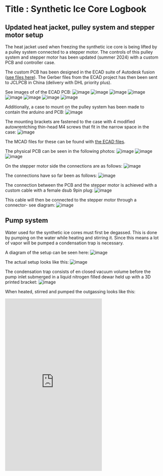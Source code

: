 # Title : Synthetic Ice Core Logbook


## Updated heat jacket, pulley system and stepper motor setup

The heat jacket used when freezing the synthetic ice core is being lifted by a pulley system connected to a stepper motor. The controls of this pulley system and stepper motor has been updated (summer 2024) with a custom PCB and controller case.

The custom PCB has been designed in the ECAD suite of Autodesk fusion ([see files here](https://github.com/vgkinis/synthetic_ice_core/tree/main/Fusion_PCB_Project/ECAD_files)). The Gerber files from the ECAD project has then been sent to JCLPCB in China (delivery with DHL priority plus).

See images of of the ECAD PCB:
![image](https://github.com/vgkinis/synthetic_ice_core/blob/main/Fusion_PCB_Project/Images/PCB_schematic.png)
![image](https://github.com/vgkinis/synthetic_ice_core/blob/main/Fusion_PCB_Project/Images/PCB_outline.png)
![image](https://github.com/vgkinis/synthetic_ice_core/blob/main/Fusion_PCB_Project/Images/PCB_outline_DIGI.png)
![image](https://github.com/vgkinis/synthetic_ice_core/blob/main/Fusion_PCB_Project/Images/PCB_outline_ANA.png)
![image](https://github.com/vgkinis/synthetic_ice_core/blob/main/Fusion_PCB_Project/Images/PCB_outline_9PIN.png)
![image](https://github.com/vgkinis/synthetic_ice_core/blob/main/Fusion_PCB_Project/Images/PCB_3D_top.png)
![image](https://github.com/vgkinis/synthetic_ice_core/blob/main/Fusion_PCB_Project/Images/PCB_3D_bottom.png)
![image](https://github.com/vgkinis/synthetic_ice_core/blob/main/Fusion_PCB_Project/Images/PCB_3D_side.png)

Additionally, a case to mount on the pulley system has been made to contain the arduino and PCB:
![image](https://github.com/vgkinis/synthetic_ice_core/blob/main/Fusion_PCB_Project/Images/PCB_case_side.png)

The mounting brackets are fastened to the case with 4 modified autowrentching thin-head M4 screws that fit in the narrow space in the case:
![image](https://github.com/vgkinis/synthetic_ice_core/blob/main/Fusion_PCB_Project/Images/M4_autowrench.png)

The MCAD files for these can be found with [the ECAD files](https://github.com/vgkinis/synthetic_ice_core/tree/main/Fusion_PCB_Project/ECAD_files).

The physical PCB can be seen in the following photos:
![image](https://github.com/vgkinis/synthetic_ice_core/blob/main/Fusion_PCB_Project/Images/PCB_IMG.png)
![image](https://github.com/vgkinis/synthetic_ice_core/blob/main/Fusion_PCB_Project/Images/PCB_case_open.png)
![image](https://github.com/vgkinis/synthetic_ice_core/blob/main/Fusion_PCB_Project/Images/PCB_case_closed.png)

On the stepper motor side the connections are as follows:
![image](https://github.com/vgkinis/synthetic_ice_core/blob/main/Fusion_PCB_Project/Images/Stepper_connections.png)

The connections have so far been as follows:
![image](https://github.com/vgkinis/synthetic_ice_core/blob/main/Fusion_PCB_Project/Images/Stepper_CONX.png)

The connection between the PCB and the stepper motor is achieved with a custom cable with a female dsub 9pin plug:
![image](https://github.com/vgkinis/synthetic_ice_core/blob/main/Fusion_PCB_Project/Images/DSUB_CONX.png)

This cable will then be connected to the stepper motor through a connector- see diagram:
![image](https://github.com/vgkinis/synthetic_ice_core/blob/main/Fusion_PCB_Project/Images/CONX_diagram.png)

## Pump system

Water used for the synthetic ice cores must first be degassed. This is done by pumping on the water while heating and stirring it. Since this means a lot of vapor will be pumped a condensation trap is necessary.

A diagram of the setup can be seen here:
![image](https://github.com/vgkinis/synthetic_ice_core/blob/main/experiments/Initial_test/IMG/diagram.JPG)

The actual setup looks like this:
![image](https://github.com/vgkinis/synthetic_ice_core/blob/main/experiments/Initial_test/IMG/setup.png)

The condensation trap consists of en closed vacuum volume before the pump inlet submerged in a liquid nitrogen filled dewar held up with a 3D printed bracket:
![image](https://github.com/vgkinis/synthetic_ice_core/blob/main/experiments/Initial_test/IMG/condensation_trap.png)

When heated, stirred and pumped the outgassing looks like this:
<iframe width="315" height="560" src="https://www.youtube.com/embed/-hlvExogXq0" frameborder="0" allowfullscreen></iframe>

